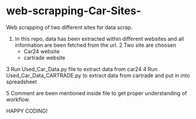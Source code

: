 # web-scrapping-Car-Sites-
Web scrapping of two different sites for data scrap.

1. In this repo, data has been extracted within different websites and all information are been fetched from the url.
2 Two site are choosen
	-	Car24 website
	-	cartrade website

3 Run Used_Car_Data.py file to extract data from car24 
4 Run Used_Car_Data_CARTRADE.py to extract data from cartrade and put in into spreadsheet

5 Comment are been mentioned inside file to get proper understanding of workflow.


HAPPY CODING!	
